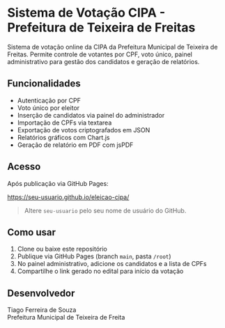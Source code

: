 # Sistema de Votação CIPA - Prefeitura de Teixeira de Freitas

Sistema de votação online da CIPA da Prefeitura Municipal de Teixeira de Freitas. Permite controle de votantes por CPF, voto único, painel administrativo para gestão dos candidatos e geração de relatórios.

## Funcionalidades

- Autenticação por CPF
- Voto único por eleitor
- Inserção de candidatos via painel do administrador
- Importação de CPFs via textarea
- Exportação de votos criptografados em JSON
- Relatórios gráficos com Chart.js
- Geração de relatório em PDF com jsPDF

## Acesso

Após publicação via GitHub Pages:

https://seu-usuario.github.io/eleicao-cipa/

> Altere `seu-usuario` pelo seu nome de usuário do GitHub.

## Como usar

1. Clone ou baixe este repositório
2. Publique via GitHub Pages (branch `main`, pasta `/root`)
3. No painel administrativo, adicione os candidatos e a lista de CPFs
4. Compartilhe o link gerado no edital para início da votação

## Desenvolvedor

Tiago Ferreira de Souza  
Prefeitura Municipal de Teixeira de Freita
